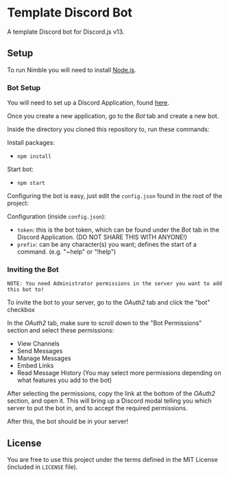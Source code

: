 # Template Discord Bot
A template Discord bot for Discord.js v13.

## Setup
To run Nimble you will need to install [Node.js](https://nodejs.org/en/).

### Bot Setup

You will need to set up a Discord Application, found [here](https://discord.com/developers/applications).

Once you create a new application, go to the *Bot* tab and create a new bot.

Inside the directory you cloned this repository to, run these commands:

Install packages:
- `npm install`

Start bot:
- `npm start`
  
Configuring the bot is easy, just edit the `config.json` found in the root of the project:

Configuration (inside `config.json`):
- `token`: this is the bot token, which can be found under the *Bot* tab in the Discord Application. (DO NOT SHARE THIS WITH ANYONE!)
- `prefix`: can be any character(s) you want; defines the start of a command. (e.g. "~help" or "!help")

### Inviting the Bot
```NOTE: You need Administrator permissions in the server you want to add this bot to!```

To invite the bot to your server, go to the *OAuth2* tab and click the "bot" checkbox

In the *OAuth2* tab, make sure to scroll down to the "Bot Permissions" section and select these permissions:
- View Channels
- Send Messages
- Manage Messages
- Embed Links
- Read Message History
(You may select more permissions depending on what features you add to the bot)

After selecting the permissions, copy the link at the bottom of the *OAuth2* section, and open it.
This will bring up a Discord modal telling you which server to put the bot in, and to accept the required permissions.

After this, the bot should be in your server!

## License
You are free to use this project under the terms defined in the MIT License (included in `LICENSE` file).